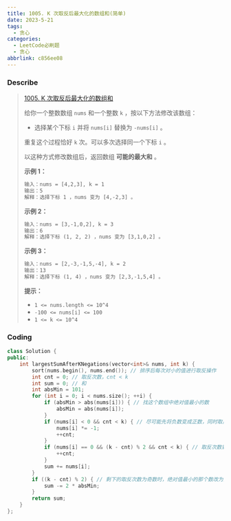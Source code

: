 ```yaml
---
title: 1005. K 次取反后最大化的数组和(简单)
date: 2023-5-21
tags:
  - 贪心
categories:
  - LeetCode必刷题
  - 贪心
abbrlink: c856ee08
---
```


### Describe

> [1005. K 次取反后最大化的数组和](https://leetcode.cn/problems/maximize-sum-of-array-after-k-negations/)
>
> 给你一个整数数组 `nums` 和一个整数 `k` ，按以下方法修改该数组：
>
> - 选择某个下标 `i` 并将 `nums[i]` 替换为 `-nums[i]` 。
>
> 重复这个过程恰好 `k` 次。可以多次选择同一个下标 `i` 。
>
> 以这种方式修改数组后，返回数组 **可能的最大和** 。
>
>  
>
> **示例 1：**
>
> ```txt
> 输入：nums = [4,2,3], k = 1
> 输出：5
> 解释：选择下标 1 ，nums 变为 [4,-2,3] 。
> ```
>
> **示例 2：**
>
> ```txt
> 输入：nums = [3,-1,0,2], k = 3
> 输出：6
> 解释：选择下标 (1, 2, 2) ，nums 变为 [3,1,0,2] 。
> ```
>
> **示例 3：**
>
> ```txt
> 输入：nums = [2,-3,-1,5,-4], k = 2
> 输出：13
> 解释：选择下标 (1, 4) ，nums 变为 [2,3,-1,5,4] 。
> ```
>
>  
>
> **提示：**
>
> - `1 <= nums.length <= 10^4`
> - `-100 <= nums[i] <= 100`
> - `1 <= k <= 10^4`

### Coding

```cpp
class Solution {
public:
    int largestSumAfterKNegations(vector<int>& nums, int k) {
        sort(nums.begin(), nums.end()); // 排序后每次对小的值进行取反操作
        int cnt = 0; // 取反次数，cnt < k
        int sum = 0; // 和
        int absMin = 101;
        for (int i = 0; i < nums.size(); ++i) {
            if (absMin > abs(nums[i])) { // 找这个数组中绝对值最小的数
                absMin = abs(nums[i]);
            }
            if (nums[i] < 0 && cnt < k) { // 尽可能先将负数变成正数，同时取反次数要小于 k
                nums[i] *= -1;
                ++cnt;
            }
            if (nums[i] == 0 && (k - cnt) % 2 && cnt < k) { // 取反次数剩余奇数次，0需要取反，将取反次数变为偶数
                ++cnt;
            }
            sum += nums[i];
        }
        if ((k - cnt) % 2) { // 剩下的取反次数为奇数时，绝对值最小的那个数改为负数，保证和最大
            sum -= 2 * absMin;
        }
        return sum;
    }
};

```

